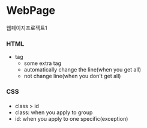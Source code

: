 # WebPage
웹페이지프로젝트1



### HTML
- tag
	- some extra tag
	- <div> automatically change the line(when you get all)
	- <span> not change line(when you don't get all)

### CSS
#### <h4 id="" class ="" style = "property: coral;">
- class > id 
- class: when you apply to group
- id: when you apply to one specific(exception)

